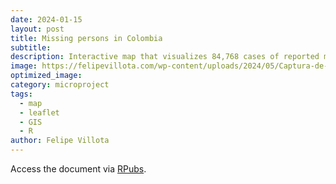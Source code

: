 ```yaml
---
date: 2024-01-15
layout: post
title: Missing persons in Colombia 
subtitle: 
description: Interactive map that visualizes 84,768 cases of reported missing persons cases from 1921 to 2016 across 1,028 municipalities. This was created by merging data from the Colombian National Search Unit of Missing Persons (UBPD) and the National Administrative Department of Statistics (DANE).
image: https://felipevillota.com/wp-content/uploads/2024/05/Captura-de-pantalla-548.png
optimized_image: 
category: microproject
tags:
  - map
  - leaflet
  - GIS
  - R
author: Felipe Villota 
---
```


Access the document via <a href="https://rpubs.com/FelipeVillota/map_missing_col" target="_blank" class="creator">RPubs</a>.
